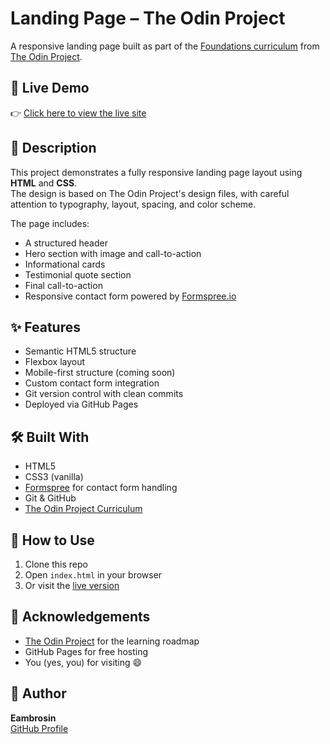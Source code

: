 # Landing Page – The Odin Project
 
 A responsive landing page built as part of the [Foundations curriculum](https://www.theodinproject.com/lessons/foundations-landing-page) from [The Odin Project](https://www.theodinproject.com/).
 
 ## 🔗 Live Demo
 
 👉 [Click here to view the live site](https://Eambrosin.github.io/landing-page/)
 
 ## 📄 Description
 
 This project demonstrates a fully responsive landing page layout using **HTML** and **CSS**.  
 The design is based on The Odin Project's design files, with careful attention to typography, layout, spacing, and color scheme.
 
 The page includes:
 - A structured header
 - Hero section with image and call-to-action
 - Informational cards
 - Testimonial quote section
 - Final call-to-action
 - Responsive contact form powered by [Formspree.io](https://formspree.io)
 
 ## ✨ Features
 
 - Semantic HTML5 structure
 - Flexbox layout
 - Mobile-first structure (coming soon)
 - Custom contact form integration
 - Git version control with clean commits
 - Deployed via GitHub Pages
 
 ## 🛠 Built With
 
 - HTML5
 - CSS3 (vanilla)
 - [Formspree](https://formspree.io) for contact form handling
 - Git & GitHub
 - [The Odin Project Curriculum](https://www.theodinproject.com/)
 
 ## 🧪 How to Use
 
 1. Clone this repo
 2. Open `index.html` in your browser
 3. Or visit the [live version](https://Eambrosin.github.io/landing-page/)
 
 ## 🙌 Acknowledgements
 
 - [The Odin Project](https://www.theodinproject.com/) for the learning roadmap
 - GitHub Pages for free hosting
 - You (yes, you) for visiting 😄
 
 ## 👤 Author
 
 **Eambrosin**  
 [GitHub Profile](https://github.com/Eambrosin)